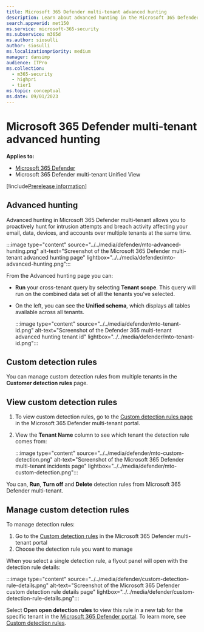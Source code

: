 ```yaml
---
title: Microsoft 365 Defender multi-tenant advanced hunting
description: Learn about advanced hunting in the Microsoft 365 Defender multi-tenant Unified View
search.appverid: met150
ms.service: microsoft-365-security
ms.subservice: m365d
ms.author: siosulli
author: siosulli
ms.localizationpriority: medium
manager: dansimp
audience: ITPro
ms.collection: 
  - m365-security
  - highpri
  - tier1
ms.topic: conceptual
ms.date: 09/01/2023
---
```


# Microsoft 365 Defender multi-tenant advanced hunting

**Applies to:**

- [Microsoft 365 Defender](https://go.microsoft.com/fwlink/?linkid=2118804)
- Microsoft 365 Defender multi-tenant Unified View

[!include[Prerelease information](../../includes/prerelease.md)]

## Advanced hunting

Advanced hunting in Microsoft 365 Defender multi-tenant allows you to proactively hunt for intrusion attempts and breach activity affecting your email, data, devices, and accounts over multiple tenants at the same time.

   :::image type="content" source="../../media/defender/mto-advanced-hunting.png" alt-text="Screenshot of the Microsoft 365 Defender multi-tenant advanced hunting page" lightbox="../../media/defender/mto-advanced-hunting.png":::

From the Advanced hunting page you can:

- **Run** your cross-tenant query by selecting **Tenant scope**. This query will run on the combined data set of all the tenants you've selected.
- On the left, you can see the **Unified schema**, which displays all tables available across all tenants.

   :::image type="content" source="../../media/defender/mto-tenant-id.png" alt-text="Screenshot of the Defender 365 multi-tenant advanced hunting tenant id" lightbox="../../media/defender/mto-tenant-id.png":::

## Custom detection rules

You can manage custom detection rules from multiple tenants in the **Customer detection rules** page.

## View custom detection rules

1. To view custom detection rules, go to the [Custom detection rules page](https://mto.security.microsoft.com/v2/custom_detection) in the Microsoft 365 Defender multi-tenant portal.
2. View the **Tenant Name** column to see which tenant the detection rule comes from:

   :::image type="content" source="../../media/defender/mto-custom-detection.png" alt-text="Screenshot of the Microsoft 365 Defender multi-tenant incidents page" lightbox="../../media/defender/mto-custom-detection.png":::

You can, **Run**, **Turn off** and **Delete** detection rules from Microsoft 365 Defender multi-tenant.

## Manage custom detection rules

To manage detection rules:

1. Go to the [Custom detection rules](https://mto.security.microsoft.com/v2/custom_detection) in the Microsoft 365 Defender multi-tenant portal
2. Choose the detection rule you want to manage

When you select a single detection rule, a flyout panel will open with the detection rule details:

   :::image type="content" source="../../media/defender/custom-detection-rule-details.png" alt-text="Screenshot of the Microsoft 365 Defender custom detection rule details page" lightbox="../../media/defender/custom-detection-rule-details.png":::

Select **Open open detection rules** to view this rule in a new tab for the specific tenant in the [Microsoft 365 Defender portal](https://security.microsoft.com). To learn more, see [Custom detection rules](./custom-detection-rules.md).
